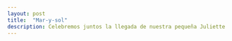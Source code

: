 ```yaml
---
layout: post
title:  "Mar-y-sol"
description: Celebremos juntos la llegada de nuestra pequeña Juliette 
---
```

